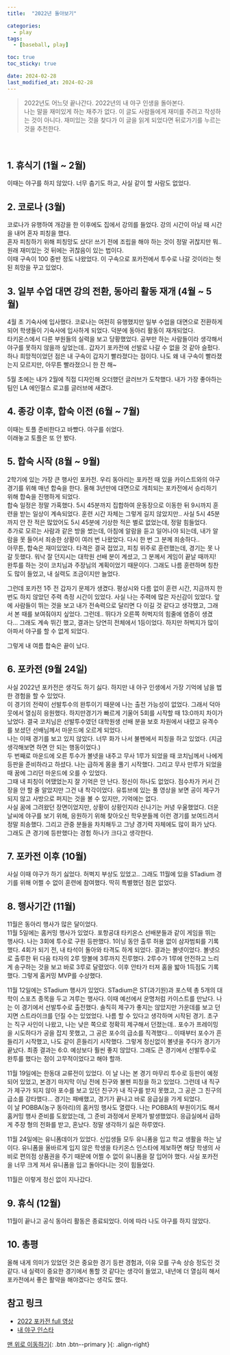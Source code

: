 ```yaml
---
title:  "2022년 돌아보기" 

categories:
  - play
tags:
  - [baseball, play]

toc: true
toc_sticky: true

date: 2024-02-28
last_modified_at: 2024-02-28
---  
```


> 2022년도 어느덧 끝나간다. 2022년의 내 야구 인생을 돌아본다.  
> 나는 말을 재미있게 하는 재주가 없다. 이 글도 사람들에게 재미를 주려고 작성하는 것이 아니다. 재미있는 것을 찾다가 이 글을 읽게 되었다면 뒤로가기를 누르는 것을 추천한다.  

<br>  

## 1. 휴식기 (1월 ~ 2월)  
이때는 야구를 하지 않았다. 너무 춥기도 하고, 사실 같이 할 사람도 없었다.  

## 2. 코로나 (3월)
코로나가 유행하여 개강을 한 이후에도 집에서 강의를 들었다. 강의 시간이 아닐 때 시간을 내어 혼자 피칭을 했다.  
혼자 피칭하기 위해 피칭망도 샀다! 쓰기 전에 조립을 해야 하는 것이 정말 귀찮지만 뭐.. 원래 재미있는 것 뒤에는 귀찮음이 있는 법이다.  
이때 구속이 100 중반 정도 나왔었다. 이 구속으로 포카전에서 투수로 나갈 것이라는 헛된 희망을 꾸고 있었다.  

## 3. 일부 수업 대면 강의 전환, 동아리 활동 재개 (4월 ~ 5월)  
4월 초 기숙사에 입사했다. 코로나는 여전히 유행했지만 일부 수업을 대면으로 전환하게 되어 학생들이 기숙사에 입사하게 되었다. 덕분에 동아리 활동이 재개되었다.  
타키온스에서 다른 부원들의 실력을 보고 당황했었다. 공부만 하는 사람들이라 생각해서 야구를 못하지 않을까 싶었는데.. 갑자기 포카전에 선발로 나갈 수 없을 것 같아 슬펐다.  
하나 희망적이었던 점은 내 구속이 갑자기 빨라졌다는 점이다. 나도 왜 내 구속이 빨라졌는지 모르지만, 아무튼 빨라졌으니 한 잔 해~

5월 초에는 내가 2월에 직접 디자인해 오더했던 글러브가 도착했다. 내가 가장 좋아하는 팀인 LA 에인절스 로고를 글러브에 새겼다.  

## 4. 종강 이후, 합숙 이전 (6월 ~ 7월)  
이때는 토플 준비한다고 바빴다. 야구를 쉬었다.  
이래놓고 토플은 또 안 봤다.  

## 5. 합숙 시작 (8월 ~ 9월)  
2학기에 있는 가장 큰 행사인 포카전. 우리 동아리는 포카전 때 있을 카이스트와의 야구 경기를 위해 매년 합숙을 한다. 올해 3년만에 대면으로 개최되는 포카전에서 승리하기 위해 합숙을 진행하게 되었다.  
합숙 일정은 정말 가혹했다. 5시 45분까지 집합하여 운동장으로 이동한 뒤 9시까지 훈련을 받는 일상이 계속되었다. 훈련 시간 자체는 그렇게 길지 않았지만.. 사실 5시 45분까지 안 잔 적은 많았어도 5시 45분에 기상한 적은 별로 없었는데, 정말 힘들었다.  
추가로 모르는 사람과 같은 방을 썼는데, 아침에 알람을 듣고 일어나야 되는데, 내가 알람을 못 들어서 죄송한 상황이 여러 번 나왔었다. 다시 한 번 그 분께 죄송하다..  
아무튼, 합숙은 재미있었다. 타격은 결국 접었고, 피칭 위주로 훈련했는데, 경기는 못 나갈 듯했다. 워낙 잘 던지시는 대학원 선배 분이 계셨고, 그 분께서 게임이 끝날 때까지! 완투를 하는 것이 코치님과 주장님의 계획이었기 때문이다. 그래도 나름 훈련하며 칭찬도 많이 들었고, 내 실력도 조금이지만 늘었다.  

그런데 포카전 1주 전 갑자기 문제가 생겼다. 평상시와 다름 없이 훈련 시간, 지금까지 한 번도 하지 않았던 주력 측정 시간이 있었다. 사실 나는 주력에 많은 자신감이 있었다. 앞에 사람들이 뛰는 것을 보고 내가 전속력으로 달리면 다 이길 것 같다고 생각했고, 그래서 본 때를 보여줘야지 싶었다. 그런데.. 뛰다가 오른쪽 허벅지의 힘줄에 염증이 생겼다...  그래도 계속 뛰긴 했고, 결과는 당연히 전체에서 1등이었다. 하지만 허벅지가 많이 아파서 야구를 할 수 없게 되었다.  

그렇게 내 여름 합숙은 끝이 났다.  

## 6. 포카전 (9월 24일)  
사실 2022년 포카전은 생각도 하기 싫다. 하지만 내 야구 인생에서 가장 기억에 남을 법한 경험을 할 수 있었다.  
이 경기의 전략이 선발투수의 완투이기 때문에 나는 출전 가능성이 없었다. 그래서 덕아웃에서 열심히 응원했다. 하지만경기가 빠르게 기울어 5회를 시작할 때 13:0까지 차이가 났었다. 결국 코치님은 선발투수였던 대학원생 선배 분을 보호 차원에서 내렸고 유격수를 보셨던 선배님께서 마운드에 오르게 되었다.  
나는 이때 경기를 보고 있지 않았다. 너무 화가 나서 불펜에서 피칭을 하고 있었다. (지금 생각해보면 하면 안 되는 행동이었다.)  
두 번째로 마운드에 오른 투수가 볼넷을 내주고 무사 1루가 되었을 때 코치님께서 나에게 등판을 준비하라고 하셨다. 나는 급하게 몸을 풀기 시작했다. 그리고 무사 만루가 되었을 때 꿈에 그리던 마운드에 오를 수 있었다.  
그때 내 피칭이 어땠었는지 잘 기억은 안 난다. 정신이 하나도 없었다. 점수차가 커서 긴장을 안 할 줄 알았지만 그건 내 착각이었다. 유튜브에 있는 풀 영상을 보면 공이 제구가 되지 않고 사방으로 퍼지는 것을 볼 수 있지만, 기억에는 없다.  
사실 꿈에 그려왔던 장면이었지만, 상황이 상황인지라 신나기는 커녕 우울했었다. 더운 날씨에 야구를 보기 위해, 응원하기 위해 찾아오신 학우분들께 이런 경기를 보여드려서 정말 죄송했다. 그리고 관중 분들을 차치해두고 그냥 경기력 자체에도 많이 화가 났다.  
그래도 큰 경기에 등판했다는 경험 하나가 크다고 생각한다.  

## 7. 포카전 이후 (10월)  
사실 이때 야구가 하기 싫었다. 허벅지 부상도 있었고.. 그래도 11월에 있을 STadium 경기를 위해 어쩔 수 없이 훈련에 참여했다. 딱히 특별했던 점은 없었다.  

## 8. 행사기간 (11월)  
11월은 동아리 행사가 많은 달이었다.  
11월 5일에는 홈커밍 행사가 있었다. 포항공대 타키온스 선배분들과 같이 게임을 뛰는 행사다. 나는 3회에 투수로 구원 등판했다. 1이닝 동안 출루 허용 없이 삼자범퇴를 기록했다. 4회가 되기 전, 내 타석이 돌아와 타격도 하게 되었다. 결과는 볼넷이었다. 볼넷으로 출루한 뒤 다음 타자의 2루 땅볼에 3루까지 진루했다. 2루수가 1루에 안전하고 느리게 송구하는 것을 보고 바로 3루로 달렸었다. 이후 안타가 터져 홈을 밟아 1득점도 기록했다. 그렇게 홈커밍 MVP를 수상했다.  

11월 12일에는 STadium 행사가 있었다. STadium은 ST(과기원)과 포스텍 총 5개의 대학이 스포츠 종목을 두고 겨루는 행사다. 이때 예선에서 운명처럼 카이스트를 만났다. 나는 이 경기에서 선발투수로 출전했다. 솔직히 제구가 좋지는 않았지만 가운데를 보고 던지면 스트라이크를 던질 수는 있었었다. 나름 할 수 있다고 생각하며 시작된 경기. 초구는 직구 사인이 나왔고, 나는 낮은 쪽으로 정확히 제구해서 던졌는데.. 포수가 프레이밍을 시도하다가 공을 잡지 못했고, 그 공은 포수의 급소를 직격했다...  이때부터 포수가 흔들리기 시작했고, 나도 같이 흔들리기 시작했다. 그렇게 정신없이 볼넷을 주다가 경기가 끝났다. 최종 결과는 6:0.  예상보다 훨씬 좋지 않았다. 그래도 큰 경기에서 선발투수로 완투를 했다는 점이 고무적이었다고 해야 할까.  

11월 19일에는 한동대 교류전이 있었다. 이 날 나는 본 경기 마무리 투수로 등판이 예정되어 있었고, 본경기 마지막 이닝 전에 친구와 불펜 피칭을 하고 있었다. 그런데 내 직구가 제구가 되지 않아 포수를 보고 있던 친구가 내 직구를 받지 못했고, 그 공은 그 친구의 급소를 강타했다... 경기는 패배했고, 경기가 끝나고 바로 응급실을 가게 되었다.  
이 날 POBBA(농구 동아리)의 홈커밍 행사도 열렸다. 나는 POBBA의 부원이기도 해서 홈커밍 행사 준비를 도왔었는데, 그 준비 과정에서 문제가 발생했었다. 응급실에서 급하게 주장 형의 전화를 받고, 혼났다.  정말 생각하기 싫은 하루였다.  

11월 24일에는 유니폼데이가 있었다. 신입생들 모두 유니폼을 입고 학교 생활을 하는 날이다. 유니폼을 올바르게 입지 않은 학생을 타키온스 인스타에 제보하면 해당 학생의 사비로 편의점 상품권을 주기 때문에 어쩔 수 없이 유니폼을 잘 입어야 했다. 사실 포카전을 너무 크게 져서 유니폼을 입고 돌아다니는 것이 힘들었다.  

11월은 이렇게 정신 없이 지나갔다.  

## 9. 휴식 (12월)  
11월이 끝나고 공식 동아리 활동은 종료되었다. 이에 따라 나도 야구를 하지 않았다.  

## 10. 총평  
올해 내게 의미가 있었던 것은 중요한 경기 등판 경험과, 이유 모를 구속 상승 정도인 것 같다. 내 실력이 중요한 경기에서 통할 것 같다는 생각이 들었고, 내년에 더 열심히 해서 포카전에서 좋은 활약을 해야겠다는 생각도 했다.  



## 참고 링크  
- [2022 포카전 full 영상](https://www.youtube.com/live/VdhHdEFITPI?feature=shared)  
- [내 야구 인스타](https://www.instagram.com/high_flyyyer/)

[맨 위로 이동하기](#){: .btn .btn--primary }{: .align-right}